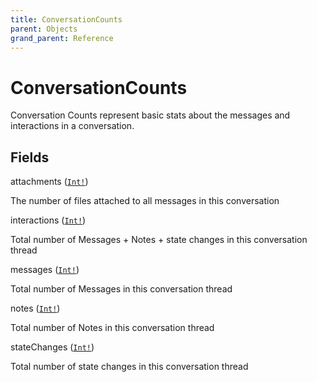 ```yaml
---
title: ConversationCounts
parent: Objects
grand_parent: Reference
---
```


# ConversationCounts

Conversation Counts represent basic stats about the messages and
interactions in a conversation.

## Fields

<div class="field-entry ">
  <span id="attachments" class="field-name anchored">attachments (<code><a href="/docs/reference/scalar/int">Int!</a></code>)</span>

  <div class="description-wrapper">
   <p>The number of files attached to all messages in this conversation</p>

  </div>
</div>

<div class="field-entry ">
  <span id="interactions" class="field-name anchored">interactions (<code><a href="/docs/reference/scalar/int">Int!</a></code>)</span>

  <div class="description-wrapper">
   <p>Total number of Messages + Notes + state changes in this conversation thread</p>

  </div>
</div>

<div class="field-entry ">
  <span id="messages" class="field-name anchored">messages (<code><a href="/docs/reference/scalar/int">Int!</a></code>)</span>

  <div class="description-wrapper">
   <p>Total number of Messages in this conversation thread</p>

  </div>
</div>

<div class="field-entry ">
  <span id="notes" class="field-name anchored">notes (<code><a href="/docs/reference/scalar/int">Int!</a></code>)</span>

  <div class="description-wrapper">
   <p>Total number of Notes in this conversation thread</p>

  </div>
</div>

<div class="field-entry ">
  <span id="state_changes" class="field-name anchored">stateChanges (<code><a href="/docs/reference/scalar/int">Int!</a></code>)</span>

  <div class="description-wrapper">
   <p>Total number of state changes in this conversation thread</p>

  </div>
</div>

